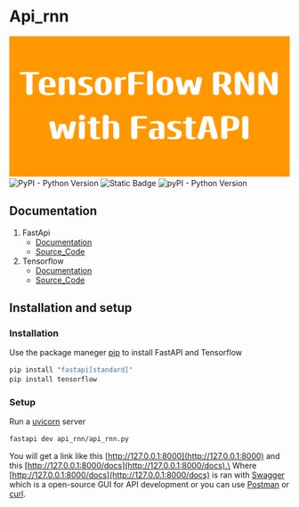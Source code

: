 # Api_rnn
![alt text](TensorFlow_RNNwith_FastAPI.png)
![PyPI - Python Version](https://img.shields.io/pypi/pyversions/fastapi.svg?color=%2334D058)
![Static Badge](https://img.shields.io/badge/tensorflow-2.17-orange)
![pyPI - Python Version](https://img.shields.io/pypi/v/fastapi?color=%2334D058&label=pypi%20package)


## Documentation
1. FastApi
    - [Documentation](https://fastapi.tiangolo.com)
    - [Source_Code](https://github.com/fastapi/fastapi)
2. Tensorflow
    - [Documentation](https://www.tensorflow.org/)
    - [Source_Code](https://github.com/tensorflow)
## Installation and setup
### Installation
Use the package maneger [pip](https://pip.pypa.io/en/stable/installation/) to install FastAPI and Tensorflow
```bash
pip install "fastapi[standard]"
pip install tensorflow
```
### Setup
Run a [uvicorn](https://www.uvicorn.org/) server
```bash
fastapi dev api_rnn/api_rnn.py
```
You will get a link like this [http://127.0.0.1:8000](http://127.0.0.1:8000)
and this [http://127.0.0.1:8000/docs](http://127.0.0.1:8000/docs).\
Where [http://127.0.0.1:8000/docs](http://127.0.0.1:8000/docs) is ran with 
[Swagger](https://swagger.io/) which is a open-source GUI for API development
or you can use [Postman](https://web.postman.co/) or [curl](https://curl.se/).